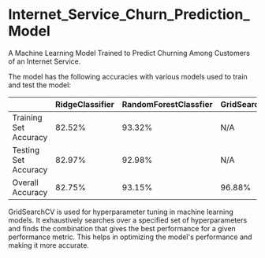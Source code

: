 # Internet_Service_Churn_Prediction_Model
A Machine Learning Model Trained to Predict Churning Among Customers of an Internet Service.

The model has the following accuracies with various models used to train and test the model:

|                       |RidgeClassifier  |RandomForestClassfier |GridSearchCV |     
|-----------------------|-----------------|----------------------|-------------|
| Training Set Accuracy |     82.52%      |        93.32%        |     N/A     |
| Testing Set Accuracy  |     82.97%      |        92.98%        |     N/A     |
| Overall Accuracy      |     82.75%      |        93.15%        |     96.88%  |

GridSearchCV is used for hyperparameter tuning in machine learning models. It exhaustively searches over a specified set of hyperparameters and finds the combination that gives the best performance for a given performance metric. This helps in optimizing the model's performance and making it more accurate.
